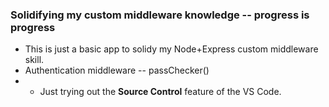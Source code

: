 ### Solidifying my custom middleware knowledge -- progress is progress

- This is just a basic app to solidy my Node+Express custom middleware skill.
- Authentication middleware -- passChecker()
- + Just trying out the **Source Control** feature of the VS Code.